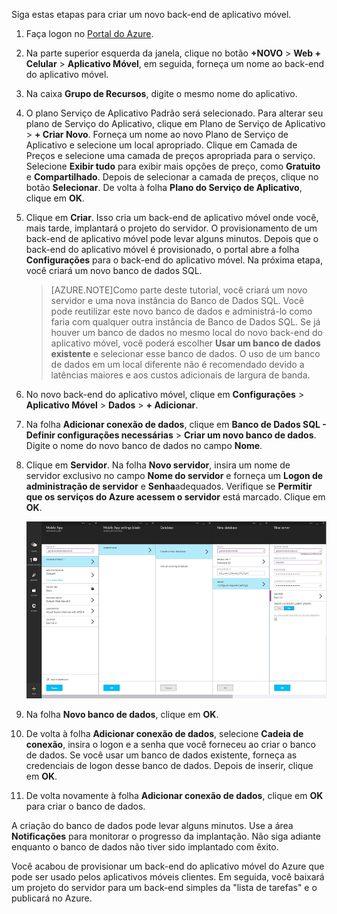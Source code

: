 

Siga estas etapas para criar um novo back-end de aplicativo móvel.

1. Faça logon no [Portal do Azure].

2. Na parte superior esquerda da janela, clique no botão **+NOVO** > **Web + Celular** > **Aplicativo Móvel**, em seguida, forneça um nome ao back-end do aplicativo móvel.

3. Na caixa **Grupo de Recursos**, digite o mesmo nome do aplicativo.

4. O plano Serviço de Aplicativo Padrão será selecionado. Para alterar seu plano de Serviço do Aplicativo, clique em Plano de Serviço de Aplicativo > **+ Criar Novo**. Forneça um nome ao novo Plano de Serviço de Aplicativo e selecione um local apropriado. Clique em Camada de Preços e selecione uma camada de preços apropriada para o serviço. Selecione **Exibir tudo** para exibir mais opções de preço, como **Gratuito** e **Compartilhado**. Depois de selecionar a camada de preços, clique no botão **Selecionar**. De volta à folha **Plano do Serviço de Aplicativo**, clique em **OK**.

5. Clique em **Criar**. Isso cria um back-end de aplicativo móvel onde você, mais tarde, implantará o projeto do servidor. O provisionamento de um back-end de aplicativo móvel pode levar alguns minutos. Depois que o back-end do aplicativo móvel é provisionado, o portal abre a folha **Configurações** para o back-end do aplicativo móvel. Na próxima etapa, você criará um novo banco de dados SQL.

    > [AZURE.NOTE]Como parte deste tutorial, você criará um novo servidor e uma nova instância do Banco de Dados SQL. Você pode reutilizar este novo banco de dados e administrá-lo como faria com qualquer outra instância de Banco de Dados SQL. Se já houver um banco de dados no mesmo local do novo back-end do aplicativo móvel, você poderá escolher **Usar um banco de dados existente** e selecionar esse banco de dados. O uso de um banco de dados em um local diferente não é recomendado devido a latências maiores e aos custos adicionais de largura de banda.

6. No novo back-end do aplicativo móvel, clique em **Configurações** > **Aplicativo Móvel** > **Dados** > **+ Adicionar**.

7. Na folha **Adicionar conexão de dados**, clique em **Banco de Dados SQL - Definir configurações necessárias** > **Criar um novo banco de dados**. Digite o nome do novo banco de dados no campo **Nome**.

8. Clique em **Servidor**. Na folha **Novo servidor**, insira um nome de servidor exclusivo no campo **Nome do servidor** e forneça um **Logon de administração de servidor** e **Senha**adequados. Verifique se **Permitir que os serviços do Azure acessem o servidor** está marcado. Clique em **OK**.

    ![](./media/app-service-mobile-dotnet-backend-create-new-service-preview/dotnet-backend-create-db.png)

9. Na folha **Novo banco de dados**, clique em **OK**.

10. De volta à folha **Adicionar conexão de dados**, selecione **Cadeia de conexão**, insira o logon e a senha que você forneceu ao criar o banco de dados. Se você usar um banco de dados existente, forneça as credenciais de logon desse banco de dados. Depois de inserir, clique em **OK**.

11. De volta novamente à folha **Adicionar conexão de dados**, clique em **OK** para criar o banco de dados.

A criação do banco de dados pode levar alguns minutos. Use a área **Notificações** para monitorar o progresso da implantação. Não siga adiante enquanto o banco de dados não tiver sido implantado com êxito.

Você acabou de provisionar um back-end do aplicativo móvel do Azure que pode ser usado pelos aplicativos móveis clientes. Em seguida, você baixará um projeto do servidor para um back-end simples da "lista de tarefas" e o publicará no Azure.

<!-- URLs. -->
[Portal do Azure]: https://portal.azure.com/

<!---HONumber=August15_HO8-->